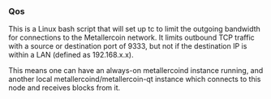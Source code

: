 ### Qos ###

This is a Linux bash script that will set up tc to limit the outgoing bandwidth for connections to the Metallercoin network. It limits outbound TCP traffic with a source or destination port of 9333, but not if the destination IP is within a LAN (defined as 192.168.x.x).

This means one can have an always-on metallercoind instance running, and another local metallercoind/metallercoin-qt instance which connects to this node and receives blocks from it.
